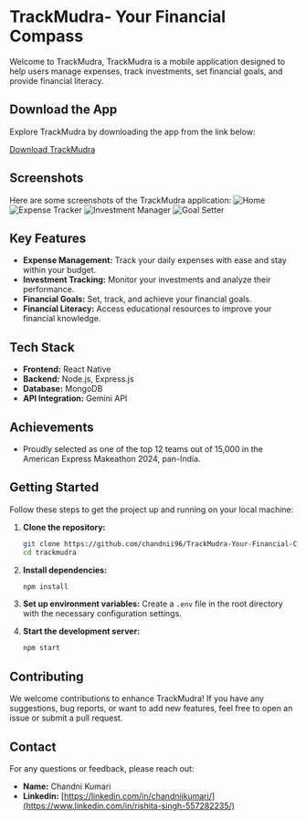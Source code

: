 
# TrackMudra- Your Financial Compass

Welcome to TrackMudra, TrackMudra is a mobile application designed to help users manage expenses, track investments, set financial goals, and provide financial literacy.

## Download the App

Explore TrackMudra by downloading the app from the link below:

[Download TrackMudra](https://expo.dev/artifacts/eas/iZPACrVtjaCQyZFjBSu5Pi.apk)

## Screenshots
Here are some screenshots of the TrackMudra application:
![Home](https://github.com/user-attachments/assets/a9452ae6-a3aa-4981-ab80-a7f84c48174a)
![Expense Tracker](https://github.com/user-attachments/assets/64a9c84d-2b77-4e42-8e2d-8b2f2bc3a1e0)
![Investment Manager](https://github.com/user-attachments/assets/5bcd1ae2-6a88-48bb-9f14-1304fd90ab1a)
![Goal Setter](https://github.com/user-attachments/assets/4ad25910-bff6-4ba7-a66e-cf28bd9bf79e)


## Key Features

- **Expense Management:** Track your daily expenses with ease and stay within your budget.
- **Investment Tracking:** Monitor your investments and analyze their performance.
- **Financial Goals:** Set, track, and achieve your financial goals.
- **Financial Literacy:** Access educational resources to improve your financial knowledge.

## Tech Stack

- **Frontend:** React Native
- **Backend:** Node.js, Express.js
- **Database:** MongoDB
- **API Integration:** Gemini API

## Achievements

- Proudly selected as one of the top 12 teams out of 15,000 in the American Express Makeathon 2024, pan-India.

## Getting Started

Follow these steps to get the project up and running on your local machine:

1. **Clone the repository:**
   ```bash
   git clone https://github.com/chandnii96/TrackMudra-Your-Financial-Compass.git
   cd trackmudra
   ```

2. **Install dependencies:**
   ```bash
   npm install
   ```

3. **Set up environment variables:**
   Create a `.env` file in the root directory with the necessary configuration settings.

4. **Start the development server:**
   ```bash
   npm start
   ```

## Contributing

We welcome contributions to enhance TrackMudra! If you have any suggestions, bug reports, or want to add new features, feel free to open an issue or submit a pull request.


## Contact

For any questions or feedback, please reach out:

- **Name:** Chandni Kumari
- **Linkedin:** [https://linkedin.com/in/chandniikumari/](https://www.linkedin.com/in/rishita-singh-557282235/)
